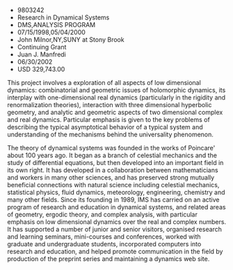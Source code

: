 
* 9803242
* Research in Dynamical Systems
* DMS,ANALYSIS PROGRAM
* 07/15/1998,05/04/2000
* John Milnor,NY,SUNY at Stony Brook
* Continuing Grant
* Juan J. Manfredi
* 06/30/2002
* USD 329,743.00

This project involves a exploration of all aspects of low dimensional dynamics:
combinatorial and geometric issues of holomorphic dynamics, its interplay with
one-dimensional real dynamics (particularly in the rigidity and renormalization
theories), interaction with three dimensional hyperbolic geometry, and analytic
and geometric aspects of two dimensional complex and real dynamics. Particular
emphasis is given to the key problems of describing the typical asymptotical
behavior of a typical system and understanding of the mechanisms behind the
universality phenomenon.

The theory of dynamical systems was founded in the works of Poincare' about 100
years ago. It began as a branch of celestial mechanics and the study of
differential equations, but then developed into an important field in its own
right. It has developed in a collaboration between mathematicians and workers in
many other sciences, and has preserved strong mutually beneficial connections
with natural science including celestial mechanics, statistical physics, fluid
dynamics, meteorology, engineering, chemistry and many other fields. Since its
founding in 1989, IMS has carried on an active program of research and education
in dynamical systems, and related areas of geometry, ergodic theory, and complex
analysis, with particular emphasis on low dimensional dynamics over the real and
complex numbers. It has supported a number of junior and senior visitors,
organised research and learning seminars, mini-courses and conferences, worked
with graduate and undergraduate students, incorporated computers into research
and education, and helped promote communication in the field by production of
the preprint series and maintaining a dynamics web site.
